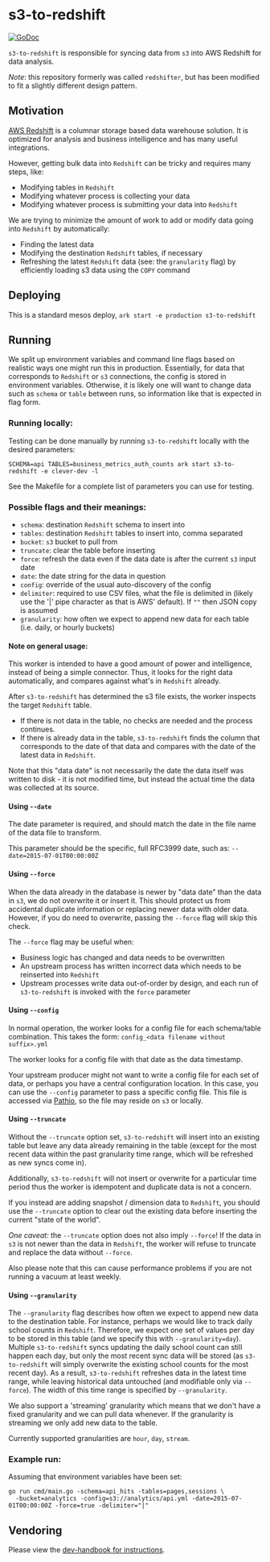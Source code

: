 # s3-to-redshift

[![GoDoc](https://godoc.org/github.com/Clever/s3-to-redshift?status.svg)](https://godoc.org/github.com/Clever/s3-to-redshift)

`s3-to-redshift` is responsible for syncing data from `s3` into AWS Redshift for data analysis.

*Note*: this repository formerly was called `redshifter`, but has been modified to fit a slightly different design pattern.

## Motivation

[AWS Redshift](http://aws.amazon.com/redshift/) is a columnar storage based data warehouse solution.
It is optimized for analysis and business intelligence and has many useful integrations.

However, getting bulk data into `Redshift` can be tricky and requires many steps, like:
- Modifying tables in `Redshift`
- Modifying whatever process is collecting your data
- Modifying whatever process is submitting your data into `Redshift`

We are trying to minimize the amount of work to add or modify data going into `Redshift` by automatically:
- Finding the latest data
- Modifying the destination `Redshift` tables, if necessary
- Refreshing the latest `Redshift` data (see: the `granularity` flag) by efficiently loading s3 data using the `COPY` command

## Deploying

This is a standard mesos deploy, `ark start -e production s3-to-redshift`

## Running

We split up environment variables and command line flags based on realistic ways one might run this in production.
Essentially, for data that corresponds to `Redshift` or `s3` connections, the config is stored in environment variables.
Otherwise, it is likely one will want to change data such as `schema` or `table` between runs, so information like that is expected in flag form.

### Running locally:

Testing can be done manually by running `s3-to-redshift` locally with the desired parameters:

```
SCHEMA=api TABLES=business_metrics_auth_counts ark start s3-to-redshift -e clever-dev -l
```

See the Makefile for a complete list of parameters you can use for testing.

### Possible flags and their meanings:
- `schema`: destination `Redshift` schema to insert into
- `tables`: destination `Redshift` tables to insert into, comma separated
- `bucket`: `s3` bucket to pull from
- `truncate`: clear the table before inserting
- `force`: refresh the data even if the data date is after the current `s3` input date
- `date`:  the date string for the data in question
- `config`: override of the usual auto-discovery of the config
- `delimiter`: required to use CSV files, what the file is delimited in (likely use the '|' pipe character as that is AWS' default). If `""` then JSON copy is assumed
- `granularity`: how often we expect to append new data for each table (i.e. daily, or hourly buckets)

#### Note on general usage:

This worker is intended to have a good amount of power and intelligence, instead of being a simple connector.
Thus, it looks for the right data automatically, and compares against what's in `Redshift` already.

After `s3-to-redshift` has determined the s3 file exists, the worker inspects the target `Redshift` table.
- If there is not data in the table, no checks are needed and the process continues.
- If there is already data in the table, `s3-to-redshift` finds the column that corresponds to the date of that data and compares with the date of the latest data in `Redshift`.

Note that this "data date" is not necessarily the date the data itself was written to disk - it is not modified time, but instead the actual time the data was collected at its source.

#### Using `--date`
The date parameter is required, and should match the date in the file name of the data file to transform.

This parameter should be the specific, full RFC3999 date, such as: `--date=2015-07-01T00:00:00Z`

#### Using `--force`
When the data already in the database is newer by "data date" than the data in `s3`, we do not overwrite it or insert it.
This should protect us from accidental duplicate information or replacing newer data with older data.
However, if you do need to overwrite, passing the `--force` flag will skip this check.

The `--force` flag may be useful when:
- Business logic has changed and data needs to be overwritten
- An upstream process has written incorrect data which needs to be reinserted into `Redshift`
- Upstream processes write data out-of-order by design, and each run of `s3-to-redshift` is invoked with the `force` parameter

#### Using `--config`
In normal operation, the worker looks for a config file for each schema/table combination.
This takes the form: `config_<data filename without suffix>.yml`

The worker looks for a config file with that date as the data timestamp.

Your upstream producer might not want to write a config file for each set of data, or perhaps you have a central configuration location.
In this case, you can use the `--config` parameter to pass a specific config file.
This file is accessed via [Pathio](https://github.com/Clever/pathio), so the file may reside on `s3` or locally.

#### Using `--truncate`
Without the `--truncate` option set, `s3-to-redshift` will insert into an existing table but leave any data already remaining in the table (except for the most recent data within the past granularity time range, which will be refreshed as new syncs come in).

Additionally, `s3-to-redshift` will not insert or overwrite for a particular time period thus the worker is idempotent and duplicate data is not a concern.

If you instead are adding snapshot / dimension data to `Redshift`, you should use the `--truncate` option to clear out the existing data before inserting the current "state of the world".

*One caveat:* the `--truncate` option does not also imply `--force`!
If the data in `s3` is not newer than the data in `Redshift`, the worker will refuse to truncate and replace the data without `--force`.

Also please note that this can cause performance problems if you are not running a vacuum at least weekly.

#### Using `--granularity`
The `--granularity` flag describes how often we expect to append new data to the destination table. For instance, perhaps we would like to track daily school counts in `Redshift`. Therefore, we expect one set of values per day to be stored in this table (and we specify this with `--granularity=day`). Multiple `s3-to-redshift` syncs updating the daily school count can still happen each day, but only the most recent sync data will be stored (as `s3-to-redshift` will simply overwrite the existing school counts for the most recent day). As a result, `s3-to-redshift` refreshes data in the latest time range, while leaving historical data untouched (and modifiable only via `--force`). The width of this time range is specified by `--granularity`.

We also support a 'streaming' granularity which means that we don't have a fixed granularity and we can pull data whenever. If the granularity is streaming we only add new data to the table.

Currently supported granularities are `hour`, `day`, `stream`.

### Example run:
Assuming that environment variables have been set:
```
go run cmd/main.go -schema=api_hits -tables=pages,sessions \
  -bucket=analytics -config=s3://analytics/api.yml -date=2015-07-01T00:00:00Z -force=true -delimiter="|"
```

## Vendoring

Please view the [dev-handbook for instructions](https://github.com/Clever/dev-handbook/blob/master/golang/godep.md).
